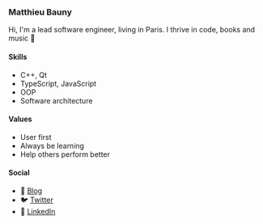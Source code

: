 ### Matthieu Bauny

Hi, I'm a lead software engineer, living in Paris. I thrive in code, books and music :metal:

#### Skills
- C++, Qt
- TypeScript, JavaScript
- OOP
- Software architecture

#### Values
- User first
- Always be learning
- Help others perform better

#### Social
- :notebook: [Blog](https://github.com/mbauny/blog#meet-the-engineer)
- :bird: [Twitter](https://twitter.com/mbauny)
- :handshake: [LinkedIn](https://www.linkedin.com/in/mbauny)
